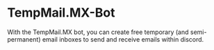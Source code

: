# TempMail.MX-Bot
With the TempMail.MX bot, you can create free temporary (and semi-permanent) email inboxes to send and receive emails within discord.
